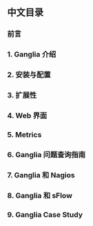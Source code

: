 ## 中文目录

### 前言

### 1. Ganglia 介绍

### 2. 安装与配置

### 3. 扩展性

### 4. Web 界面

### 5. Metrics

### 6. Ganglia 问题查询指南

### 7. Ganglia 和 Nagios

### 8. Ganglia 和 sFlow

### 9. Ganglia Case Study

